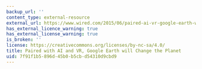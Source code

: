 ```yaml
---
backup_url: ''
content_type: external-resource
external_url: https://www.wired.com/2015/06/paired-ai-vr-google-earth-will-change-planet/
has_external_licence_warning: true
has_external_license_warning: true
is_broken: ''
license: https://creativecommons.org/licenses/by-nc-sa/4.0/
title: Paired with AI and VR, Google Earth will Change the Planet
uid: 7f91f1b5-896d-45b0-b5cb-d54310d9cbd9
---
```

